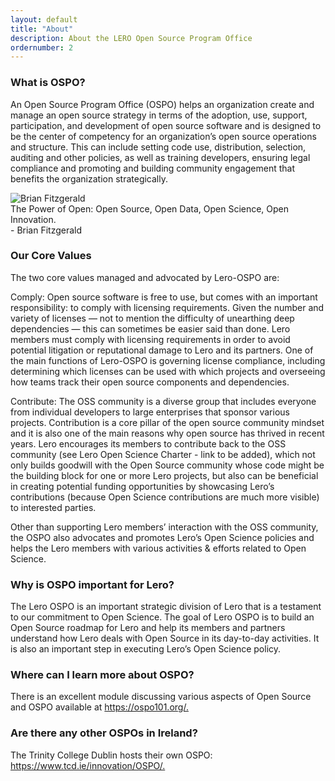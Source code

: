 ```yaml
---
layout: default
title: "About"
description: About the LERO Open Source Program Office
ordernumber: 2
---
```


<section class="py-5">
  <div class="custom-container">
    <h3 class="mb-3">What is OSPO?</h3> 
    <p class="text-justify">
      An Open Source Program Office (OSPO) helps an organization create and manage an open source strategy in terms of the adoption, use, support, participation, and development of open source software and is designed to be the center of competency for an organization’s open source operations and structure. This can include setting code use, distribution, selection, auditing and other policies, as well as training developers, ensuring legal compliance and promoting and building community engagement that benefits the organization strategically.
    </p>
  </div>
</section>
<section class="colored text-center text-white ">
  <div class="custom-container">
    <div class="row">
      <div class="col-md-3">
        <div class="pp">
          <img src="{{ site.baseurl }}/img/brian.png" alt="Brian Fitzgerald">
        </div>
      </div>
      <div class="col-md-9">
        <div style="text-align:left">
        <div class="quote mt-4">The Power of Open: Open Source, Open Data, Open Science, Open Innovation.</div>
        <div class="small mt-2">- Brian Fitzgerald </div>
      </div>
      </div>
    </div>
  </div>
</section>
<section class="py-3 mt-5">
  <div class="custom-container">
    <h3 class="mb-3">Our Core Values</h3> 
      <p class="text-justify">The two core values managed and advocated by Lero-OSPO are: </p>
      <p class="text-justify">
        Comply: Open source software is free to use, but comes with an important responsibility: to comply with licensing
      requirements. Given the number and variety of licenses — not to mention the difficulty of unearthing deep
      dependencies — this can sometimes be easier said than done. Lero members must comply with licensing requirements
      in order to avoid potential litigation or reputational damage to Lero and its partners. One of the main functions
      of Lero-OSPO is governing license compliance, including determining which licenses can be used with which projects
      and overseeing how teams track their open source components and dependencies.
      </p>
      <p class="text-justify">
        Contribute: The OSS community is a diverse group that includes everyone from individual developers to large
      enterprises that sponsor various projects. Contribution is a core pillar of the open source community mindset and
      it is also one of the main reasons why open source has thrived in recent years. Lero encourages its members to
      contribute back to the OSS community (see Lero Open Science Charter - link to be added), which not only builds
      goodwill with the Open Source community whose code might be the building block for one or more Lero projects, but
      also can be beneficial in creating potential funding opportunities by showcasing Lero’s contributions (because
      Open Science contributions are much more visible) to interested parties.
      </p>
    <p class="text-justify">Other than supporting Lero members’ interaction with the OSS community, the OSPO also advocates and promotes
      Lero’s Open Science policies and helps the Lero members with various activities & efforts related to Open Science.
    </p>
  </div>
</section>
<section class="py-3 mt-5">
  <div class="custom-container">
    <h3 class="mb-3">Why is OSPO important for Lero?</h3> 
    <p class="text-justify">
      The Lero OSPO is an important strategic division of Lero that is a testament to our commitment to Open Science. The goal of Lero OSPO is to build an Open Source roadmap for Lero and help its members and partners understand how Lero deals with Open Source in its day-to-day activities. It is also an important step in executing Lero’s Open Science policy.
    </p>
  </div>
</section>
<section class="py-3">
  <div class="custom-container">
    <h3 class="mb-3">Where can I learn more about OSPO?</h3> 
    <p class="text-justify">
      There is an excellent module discussing various aspects of Open Source and OSPO available at 
      <a href="https://ospo101.org/"  target="_blank">https://ospo101.org/.</a>
    </p>
  </div>
</section>
<section class="py-3 mb-5">
  <div class="custom-container">
    <h3 class="mb-3">Are there any other OSPOs in Ireland?</h3> 
    <p class="text-justify">
      The Trinity College Dublin hosts their own OSPO:
      <a href="https://www.tcd.ie/innovation/OSPO/"  target="_blank">https://www.tcd.ie/innovation/OSPO/.</a>
    </p>
  </div>
</section>
